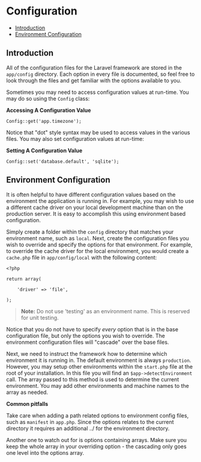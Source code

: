 # Configuration

- [Introduction](#introduction)
- [Environment Configuration](#environment-configuration)

<a name="introduction"></a>
## Introduction

All of the configuration files for the Laravel framework are stored in the `app/config` directory. Each option in every file is documented, so feel free to look through the files and get familiar with the options available to you.

Sometimes you may need to access configuration values at run-time. You may do so using the `Config` class:

**Accessing A Configuration Value**

	Config::get('app.timezone');

Notice that "dot" style syntax may be used to access values in the various files. You may also set configuration values at run-time:

**Setting A Configuration Value**

	Config::set('database.default', 'sqlite');

<a name="environment-configuration"></a>
## Environment Configuration

It is often helpful to have different configuration values based on the environment the application is running in. For example, you may wish to use a different cache driver on your local development machine than on the production server. It is easy to accomplish this using environment based configuration.

Simply create a folder within the `config` directory that matches your environment name, such as `local`. Next, create the configuration files you wish to override and specify the options for that environment. For example, to override the cache driver for the local environment, you would create a `cache.php` file in `app/config/local` with the following content:

	<?php

	return array(

		'driver' => 'file',

	);

> **Note:** Do not use 'testing' as an environment name. This is reserved for unit testing.

Notice that you do not have to specify _every_ option that is in the base configuration file, but only the options you wish to override. The environment configuration files will "cascade" over the base files.

Next, we need to instruct the framework how to determine which environment it is running in. The default environment is always `production`. However, you may setup other environments within the `start.php` file at the root of your installation. In this file you will find an `$app->detectEnvironment` call. The array passed to this method is used to determine the current environment. You may add other environments and machine names to the array as needed.

**Common pitfalls**

Take care when adding a path related options to environment config files, such as `manifest` in `app.php`. Since the options relates to the current directory it requires an additional ../ for the environment directory.

Another one to watch out for is options containing arrays. Make sure you keep the whole array in your overriding option - the cascading only goes one level into the options array.
